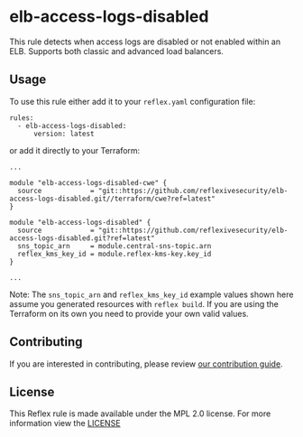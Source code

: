 # elb-access-logs-disabled

This rule detects when access logs are disabled or not enabled within an ELB. Supports both classic and advanced load balancers.

## Usage

To use this rule either add it to your `reflex.yaml` configuration file:

```
rules:
  - elb-access-logs-disabled:
      version: latest
```

or add it directly to your Terraform:

```
...

module "elb-access-logs-disabled-cwe" {
  source            = "git::https://github.com/reflexivesecurity/elb-access-logs-disabled.git//terraform/cwe?ref=latest"
}

module "elb-access-logs-disabled" {
  source            = "git::https://github.com/reflexivesecurity/elb-access-logs-disabled.git?ref=latest"
  sns_topic_arn     = module.central-sns-topic.arn
  reflex_kms_key_id = module.reflex-kms-key.key_id
}

...
```

Note: The `sns_topic_arn` and `reflex_kms_key_id` example values shown here assume you generated resources with `reflex build`. If you are using the Terraform on its own you need to provide your own valid values.

## Contributing
If you are interested in contributing, please review [our contribution guide](https://docs.reflexivesecurity.com/about/contributing.html).

## License
This Reflex rule is made available under the MPL 2.0 license. For more information view
the [LICENSE](https://github.com/reflexivesecurity/elb-access-logs-disabled/blob/master/LICENSE)
